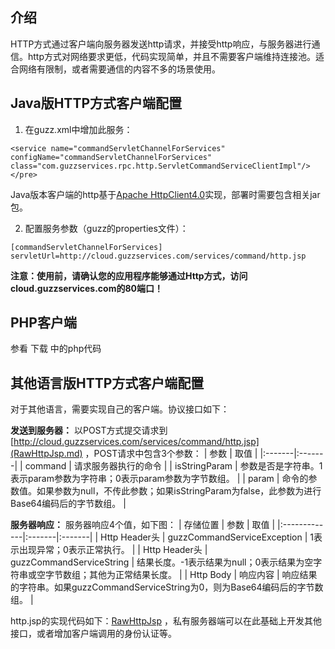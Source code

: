 ## 介绍 ##

HTTP方式通过客户端向服务器发送http请求，并接受http响应，与服务器进行通信。http方式对网络要求更低，代码实现简单，并且不需要客户端维持连接池。适合网络有限制，或者需要通信的内容不多的场景使用。

## Java版HTTP方式客户端配置 ##

1. 在guzz.xml中增加此服务：
```
<service name="commandServletChannelForServices" configName="commandServletChannelForServices" class="com.guzzservices.rpc.http.ServletCommandServiceClientImpl"/></pre>
```

Java版本客户端的http基于<a href='http://hc.apache.org/downloads.cgi'>Apache HttpClient4.0</a>实现，部署时需要包含相关jar包。

2. 配置服务参数（guzz的properties文件）：
```
[commandServletChannelForServices]
servletUrl=http://cloud.guzzservices.com/services/command/http.jsp
```

**注意：使用前，请确认您的应用程序能够通过Http方式，访问cloud.guzzservices.com的80端口！**

## PHP客户端 ##

参看 下载 中的php代码

## 其他语言版HTTP方式客户端配置 ##

对于其他语言，需要实现自己的客户端。协议接口如下：

**发送到服务器：** 以POST方式提交请求到[http://cloud.guzzservices.com/services/command/http.jsp](RawHttpJsp.md) ，POST请求中包含3个参数：
| 参数 | 取值 |
|:-------|:-------|
| command | 请求服务器执行的命令 |
| isStringParam | 参数是否是字符串。1表示param参数为字符串；0表示param参数为字节数组。 |
| param | 命令的参数值。如果参数为null，不传此参数；如果isStringParam为false，此参数为进行Base64编码后的字节数组。 |


**服务器响应：** 服务器响应4个值，如下图：
| 存储位置 | 参数 | 取值 |
|:-------------|:-------|:-------|
| Http Header头 | guzzCommandServiceException | 1表示出现异常；0表示正常执行。 |
| Http Header头 | guzzCommandServiceString | 结果长度。-1表示结果为null；0表示结果为空字符串或空字节数组；其他为正常结果长度。 |
| Http Body | 响应内容 | 响应结果的字符串。如果guzzCommandServiceString为0，则为Base64编码后的字节数组。 |

http.jsp的实现代码如下：[RawHttpJsp](RawHttpJsp.md) ，私有服务器端可以在此基础上开发其他接口，或者增加客户端调用的身份认证等。

